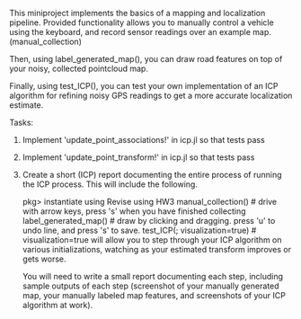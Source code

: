 
This miniproject implements the basics of a mapping and localization pipeline.
Provided functionality allows you to manually control a vehicle using the
keyboard, and record sensor readings over an example map. (manual_collection)

Then, using label_generated_map(), you can draw road features on top of your
noisy, collected pointcloud map.

Finally, using test_ICP(), you can test your own implementation of an ICP
algorithm for refining noisy GPS readings to get a more accurate localization
estimate.

Tasks:

1. Implement 'update_point_associations!' in icp.jl so that tests pass

3. Implement 'update_point_transform!' in icp.jl so that tests pass
5. Create a short (ICP) report documenting the entire process of running the ICP
   process. This will include the following.

   pkg> instantiate
   using Revise
   using HW3
   manual_collection() # drive with arrow keys, press 's' when you have finished collecting 
   label_generated_map() # draw by clicking and dragging. press 'u' to undo
   line, and press 's' to save.
   test_ICP(; visualization=true) # visualization=true will allow you to step
   through your ICP algorithm on various initializations, watching as your
   estimated transform improves or gets worse. 

   You will need to write a small report documenting each step, including
   sample outputs of each step (screenshot of your manually generated map, your
   manually labeled map features, and screenshots of your ICP algorithm at
   work).
